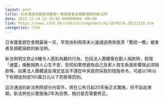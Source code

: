 ```yaml
---
layout: post
title: 日本通過有關救濟舊統一教被害者及規範捐款的新法例
date: 2022-12-10 22:35:00.000000000 +08:00
link: https://news.rthk.hk/rthk/ch/component/k2/1679278-20221210.htm
categories: rthk
---
```


日本國會趕在會期最後一天，罕見地利用周末火速通過用來救濟「舊統一教」被害者及規範捐款的新法例。

新法例明文禁止6種令人感到為難的行為，包括法人團體等在勸人捐款時，假借「通靈」煽動捐款人心生不安，告知如果想避免自己及家人發生負面影響就必須捐款等。如果法人團體違反規定並且不遵從中央政府採取的措施命令，可處以1年以下有期徒刑或100萬日元以下罰款等罰則。

這次通過的新法例除部分內容外，將在公布日起20天後正式實施，但不設追溯期。新法例也以實施後2年為目標，檢討是否需要修正。
